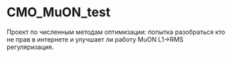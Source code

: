 # CMO_MuON_test
Проект по численным методам оптимизации: попытка разобраться кто не прав в интернете и улучшает ли работу MuON L1->RMS регуляризация.
